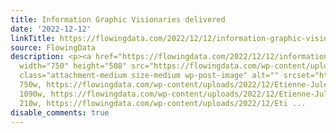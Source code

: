 ```yaml
---
title: Information Graphic Visionaries delivered
date: '2022-12-12'
linkTitle: https://flowingdata.com/2022/12/12/information-graphic-visionaries-delivered/
source: FlowingData
description: <p><a href="https://flowingdata.com/2022/12/12/information-graphic-visionaries-delivered/"><img
  width="750" height="508" src="https://flowingdata.com/wp-content/uploads/2022/12/Etienne-Jules-Marey-750x508.png"
  class="attachment-medium size-medium wp-post-image" alt="" srcset="https://flowingdata.com/wp-content/uploads/2022/12/Etienne-Jules-Marey-750x508.png
  750w, https://flowingdata.com/wp-content/uploads/2022/12/Etienne-Jules-Marey-1090x738.png
  1090w, https://flowingdata.com/wp-content/uploads/2022/12/Etienne-Jules-Marey-210x142.png
  210w, https://flowingdata.com/wp-content/uploads/2022/12/Eti ...
disable_comments: true
---
```

<p><a href="https://flowingdata.com/2022/12/12/information-graphic-visionaries-delivered/"><img width="750" height="508" src="https://flowingdata.com/wp-content/uploads/2022/12/Etienne-Jules-Marey-750x508.png" class="attachment-medium size-medium wp-post-image" alt="" srcset="https://flowingdata.com/wp-content/uploads/2022/12/Etienne-Jules-Marey-750x508.png 750w, https://flowingdata.com/wp-content/uploads/2022/12/Etienne-Jules-Marey-1090x738.png 1090w, https://flowingdata.com/wp-content/uploads/2022/12/Etienne-Jules-Marey-210x142.png 210w, https://flowingdata.com/wp-content/uploads/2022/12/Eti ...